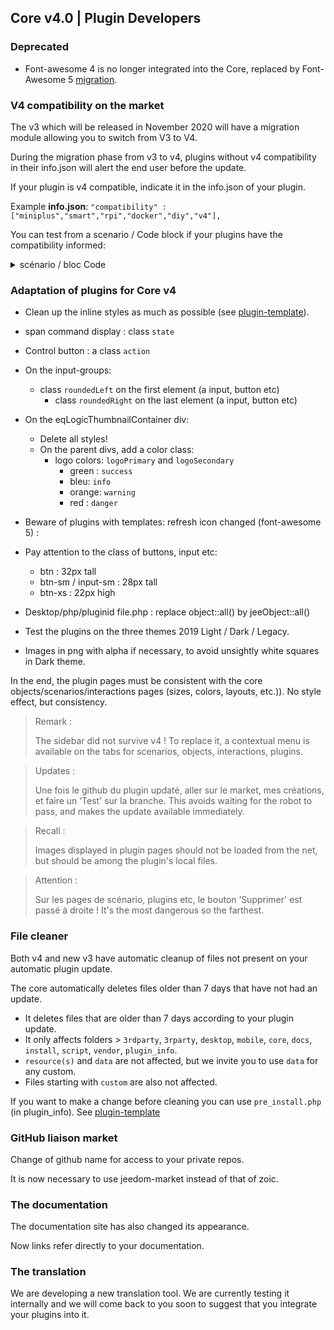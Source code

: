 ## Core v4.0 | Plugin Developers

### Deprecated

- Font-awesome 4 is no longer integrated into the Core, replaced by Font-Awesome 5 [migration](https://fontawesome.com/how-to-use/on-the-web/setup/upgrading-from-version-4#name-changes).

### V4 compatibility on the market

The v3 which will be released in November 2020 will have a migration module allowing you to switch from V3 to V4.

During the migration phase from v3 to v4, plugins without v4 compatibility in their info.json will alert the end user before the update.


If your plugin is v4 compatible, indicate it in the info.json of your plugin.

Example **info.json**: `"compatibility" : ["miniplus","smart","rpi","docker","diy","v4"],`

You can test from a scenario / Code block if your plugins have the compatibility informed:

<details>

  <summary markdown="span">scénario / bloc Code</summary>

  ~~~ php
  {% raw %}
  //Author of plugins to check (case sensitive)
  $author = 'Jeedom SAS';

  $plugins = repo_market::byFilter(['author' => $author]);
  $pluginsArray = utils::o2a($plugins);
  $countPlugins = 0;
  $countIncompatibles = 0;
  foreach ($pluginsArray as $plugin) {
    if ($plugin['author'] == $author) {
      $countPlugins++;
    if ($plugin['hardwareCompatibility']['v4'] != '1') {
        $countIncompatibles++;
      $scenario->setLog('Plugin ' . $plugin['name'] . ' does not have v4 compatibility tag.');
    }
    }
  }
  if ($countPlugins > 0) {
    if ($countIncompatibles > 0) {
      $scenario->setLog($author . ' : ' . $countIncompatibles . ' potentially incompatible Jeedom V4 plugin on ' . $countPlugins . ' checked');
    } else {
      $scenario->setLog('All ' . $countPlugins . ' plugin developed by ' . $author . ' are Jeedom V4 compatible. Congratulations!');
    }
  } else {
    $scenario->setLog('No plugin found for ' . $author);
  }
  {% endraw %}
  ~~~

</details>

### Adaptation of plugins for Core v4

- Clean up the inline styles as much as possible (see [plugin-template](https://github.com/jeedom/plugin-template/blob/master/desktop/php/template.php)).
- span command display : class `state`
- Control button : a class `action`
- On the input-groups:
  - class `roundedLeft` on the first element (a input, button etc)
    - class `roundedRight` on the last element (a input, button etc)
- On the eqLogicThumbnailContainer div:
    - Delete all styles!
    - On the parent divs, add a color class:
      - logo colors: `logoPrimary` and `logoSecondary`
        - green : `success`
        - bleu: `info`
        - orange: `warning`
        - red : `danger`
- Beware of plugins with templates: refresh icon changed (font-awesome 5) :
- Pay attention to the class of buttons, input etc:
    - btn : 32px tall
    - btn-sm / input-sm : 28px tall
    - btn-xs : 22px high
- Desktop/php/pluginid file.php : replace object::all() by jeeObject::all()

- Test the plugins on the three themes 2019 Light / Dark / Legacy.

- Images in png with alpha if necessary, to avoid unsightly white squares in Dark theme.

In the end, the plugin pages must be consistent with the core objects/scenarios/interactions pages (sizes, colors, layouts, etc.)). No style effect, but consistency.

> Remark :
>
> The sidebar did not survive v4 ! To replace it, a contextual menu is available on the tabs for scenarios, objects, interactions, plugins.

> Updates :
>
> Une fois le github du plugin updaté, aller sur le market, mes créations, et faire un ‘Test' sur la branche. This avoids waiting for the robot to pass, and makes the update available immediately.

> Recall :
>
> Images displayed in plugin pages should not be loaded from the net, but should be among the plugin's local files.

> Attention :
>
> Sur les pages de scénario, plugins etc, le bouton ‘Supprimer' est passé à droite ! It's the most dangerous so the farthest.


### File cleaner

Both v4 and new v3 have automatic cleanup of files not present on your automatic plugin update.

The core automatically deletes files older than 7 days that have not had an update.

- It deletes files that are older than 7 days according to your plugin update.
- It only affects folders > `3rdparty`, `3rparty`, `desktop`, `mobile`, `core`, `docs`, `install`, `script`, `vendor`, `plugin_info`.
- `resource(s)` and `data` are not affected, but we invite you to use `data` for any custom.
- Files starting with `custom` are also not affected.

If you want to make a change before cleaning you can use `pre_install.php` (in plugin_info).
See [plugin-template](https://github.com/jeedom/plugin-template/blob/master/plugin_info/pre_install.php)

### GitHub liaison market

Change of github name for access to your private repos.

It is now necessary to use jeedom-market instead of that of zoic.

### The documentation

The documentation site has also changed its appearance.

Now links refer directly to your documentation.

### The translation

We are developing a new translation tool. We are currently testing it internally and we will come back to you soon to suggest that you integrate your plugins into it.